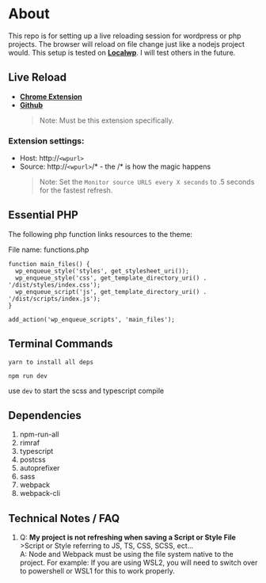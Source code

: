 # About

This repo is for setting up a live reloading session for wordpress or php projects. The browser will reload on file change just like a nodejs project would. This setup is tested on [**Localwp**](https://localwp.com/). I will test others in the future.

## Live Reload

- [**Chrome Extension**](https://chrome.google.com/webstore/detail/live-reload/jcejoncdonagmfohjcdgohnmecaipidc)
- [**Github**](https://github.com/blaise-io/live-reload#readme)
  > Note: Must be this extension specifically.

### Extension settings:

- Host: http://`<wpurl>`
- Source: http://`<wpurl>`/\* - the /\* is how the magic happens
  > Note: Set the `Monitor source URLS every X seconds` to .5 seconds for the fastest refresh.

## Essential PHP

The following php function links resources to the theme:

File name: functions.php

```
function main_files() {
  wp_enqueue_style('styles', get_stylesheet_uri());
  wp_enqueue_style('css', get_template_directory_uri() . '/dist/styles/index.css');
  wp_enqueue_script('js', get_template_directory_uri() . '/dist/scripts/index.js');
}

add_action('wp_enqueue_scripts', 'main_files');
```

## Terminal Commands

```
yarn to install all deps

npm run dev
```

use `dev` to start the scss and typescript compile

## Dependencies

<ol>
  <li>npm-run-all</li>
  <li>rimraf</li>
  <li>typescript</li>
  <li>postcss</li>
  <li>autoprefixer</li>
  <li>sass</li>
  <li>webpack</li>
  <li>webpack-cli</li>
</ol>

## Technical Notes / FAQ

<ol>
  <li>
   Q: <strong>My project is not refreshing when saving a Script or Style File</strong><br/>
   >Script or Style referring to JS, TS, CSS, SCSS, ect...
   <br/>
   A: Node and Webpack must be using the file system native to the project. For example: If you are using WSL2, you will need to switch over to powershell or WSL1 for this to work properly. 
  </li>
</ol>
